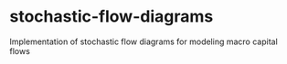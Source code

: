 # stochastic-flow-diagrams
Implementation of stochastic flow diagrams for modeling macro capital flows
